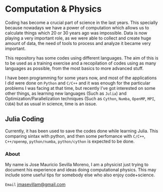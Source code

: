 Computation & Physics
============

Coding has become a crucial part of science in the last years. This specially because nowadays we have a power of computation which allows us to calculate things which 20 or 30 years ago was impossible. Data is now playing a very important role, as we were able to collect and create huge amount of data, the need of tools to process and analyze it became very important.


This repository has some codes using different languages. The aim of this is to be used as a training exercise and a recopilation of codes using as many languages as possible, from the most basics to more advanced stuff.

I have been programming for some years now, and most of the applications I did were done on  `Python` and  `C/C++` and it was enough for the particular problems I was facing at that time, but recently I've got interested on some other things, as learning new languages (Such as `Julia`) and Optimization/Parallelization techniques (Such as `Cython`, `Numba`, `OpenMP`, `MPI`, `CUDA`) but as usual in science, time is an issue.


## Julia Coding

Currently, it has been used to save the codes done while learning Julia. This comparing sintax with python, and then some perfomance with `C/C++`, `C++/openmp`, `python/numba`, `python/cython` is expected to be done.


### About
My name is Jose Mauricio Sevilla Moreno, I am a physicist just trying to document his experience and ideas doing computational physics. This may include some useful tips for somebody else who also enjoy code+science.


`Email` jmasevillam@gmail.com

